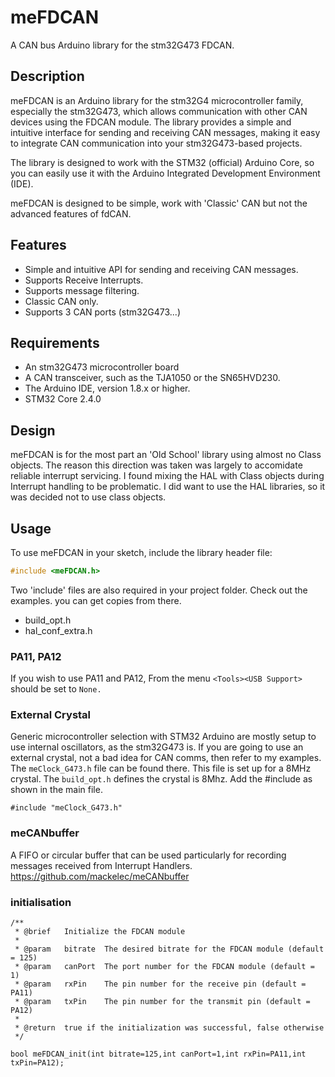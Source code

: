 # meFDCAN

A CAN bus Arduino library for the stm32G473 FDCAN.  

## Description

meFDCAN is an Arduino library for the stm32G4 microcontroller family, especially the stm32G473, which allows communication with other CAN devices using the FDCAN module. The library provides a simple and intuitive interface for sending and receiving CAN messages, making it easy to integrate CAN communication into your stm32G473-based projects.  

The library is designed to work with the STM32 (official) Arduino Core, so you can easily use it with the Arduino Integrated Development Environment (IDE).

meFDCAN is designed to be simple, work with 'Classic' CAN but not the advanced features of fdCAN.  

## Features

- Simple and intuitive API for sending and receiving CAN messages.
- Supports Receive Interrupts.
- Supports message filtering.
- Classic CAN only.
- Supports 3 CAN ports (stm32G473...)

## Requirements

- An stm32G473 microcontroller board
- A CAN transceiver, such as the TJA1050 or the SN65HVD230.
- The Arduino IDE, version 1.8.x or higher.
- STM32 Core 2.4.0

## Design 

meFDCAN is for the most part an 'Old School' library using almost no Class objects.  The reason this direction was taken was largely to accomidate reliable interrupt servicing.  I found mixing the HAL with Class objects during Interrupt handling to be problematic.  I did want to use the HAL libraries, so it was decided not to use class objects.

## Usage

To use meFDCAN in your sketch, include the library header file:

```c++
#include <meFDCAN.h>
```

Two 'include' files are also required in your project folder.  Check out the examples. you can get copies from there.

- build_opt.h
- hal_conf_extra.h

### PA11, PA12

If you wish to use PA11 and PA12, From the menu ```<Tools><USB Support>``` should be set to ```None.```

### External Crystal

Generic microcontroller selection with STM32 Arduino are mostly setup to use internal oscillators, as the stm32G473 is.  If you are going to use an external crystal, not a bad idea for CAN comms, then refer to my examples. The ```meClock_G473.h``` file can be found there.  This file is set up for a 8MHz crystal.  The ```build_opt.h``` defines the crystal is 8Mhz. Add the #include as shown in the main file.
```
#include "meClock_G473.h"
```

### meCANbuffer

A FIFO or circular buffer that can be used particularly for recording messages received from Interrupt Handlers.
https://github.com/mackelec/meCANbuffer

### initialisation


```
/**
 * @brief   Initialize the FDCAN module
 *
 * @param   bitrate  The desired bitrate for the FDCAN module (default = 125)
 * @param   canPort  The port number for the FDCAN module (default = 1)
 * @param   rxPin    The pin number for the receive pin (default = PA11)
 * @param   txPin    The pin number for the transmit pin (default = PA12)
 *
 * @return  true if the initialization was successful, false otherwise
 */

bool meFDCAN_init(int bitrate=125,int canPort=1,int rxPin=PA11,int txPin=PA12);
```
